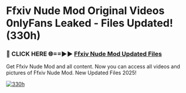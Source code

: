 # Ffxiv Nude Mod Original Videos 0nlyFans Leaked - Files Updated! (330h)

<h3>🔴 CLICK HERE 🌐==►► <a href="https://tinyurl.com/5h6xmrr3" rel="nofollow">Ffxiv Nude Mod Updated Files</a></h3>

Get Ffxiv Nude Mod and all content. Now you can access all videos and pictures of Ffxiv Nude Mod. New Updated Files 2025!

[![330h](https://i.imgur.com/KVD873Z.gif)](https://tinyurl.com/5h6xmrr3)
